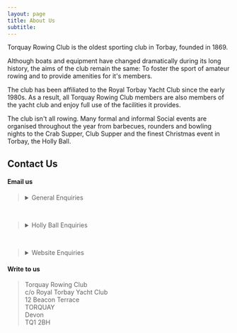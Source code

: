 ```yaml
---
layout: page
title: About Us
subtitle:  
---
```


Torquay Rowing Club is the oldest sporting club in Torbay, founded in 1869.

Although boats and equipment have changed dramatically during its long history, the aims of the club remain the same: To foster the sport of amateur rowing and to provide amenities for it's members.

The club has been affiliated to the Royal Torbay Yacht Club since the early 1980s. As a result, all Torquay Rowing Club members are also members of the yacht club and enjoy full use of the facilities it provides.

The club isn't all rowing. Many formal and informal Social events are organised throughout the year from barbecues, rounders and bowling nights to the Crab Supper, Club Supper and the finest Christmas event in Torbay, the Holly Ball.

## Contact Us

#### Email us

> <details>
>   <summary>General Enquiries</summary>
>   <br>
>   <a href="mailto:info@torquayrowingclub.co.uk">info@torquayrowingclub.co.uk</a>
> </details>  

<br>

> <details>
>  <summary>Holly Ball Enquiries</summary>
>  <br>
>  <a href="mailto:hollyball@torquayrowingclub.co.uk">hollyball@torquayrowingclub.co.uk</a>
> </details>  

<br>

> <details>
>   <summary>Website Enquiries</summary>
>   <br>
>   <a href="mailto:web@torquayrowingclub.co.uk">web@torquayrowingclub.co.uk</a>
> </details>  

#### Write to us

> Torquay Rowing Club  
  c/o Royal Torbay Yacht Club  
  12 Beacon Terrace  
  TORQUAY  
  Devon  
> TQ1 2BH
